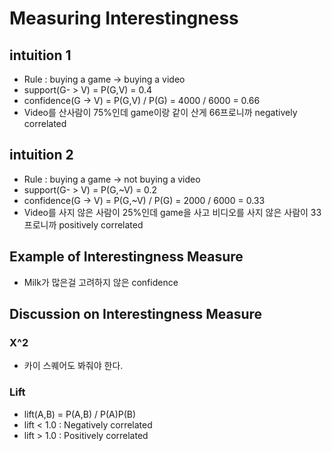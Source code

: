 # Measuring Interestingness

## intuition 1
  - Rule : buying a game -> buying a video
  - support(G- > V) = P(G,V) = 0.4
  - confidence(G -> V) = P(G,V) / P(G) = 4000 / 6000 = 0.66
  - Video를 산사람이 75%인데 game이랑 같이 산게 66프로니까 negatively correlated

## intuition 2
  - Rule : buying a game -> not buying a video
  - support(G- > V) = P(G,~V) = 0.2
  - confidence(G -> V) = P(G,~V) / P(G) = 2000 / 6000 = 0.33
  - Video를 사지 않은 사람이 25%인데 game을 사고 비디오를 사지 않은 사람이 33프로니까 positively correlated
  
## Example of Interestingness Measure
  - Milk가 많은걸 고려하지 않은 confidence
  
## Discussion on Interestingness Measure
### X^2 
  - 카이 스퀘어도 봐줘야 한다.
### Lift
- lift(A,B) = P(A,B) / P(A)P(B)
- lift < 1.0 : Negatively correlated
- lift > 1.0 : Positively correlated
  
